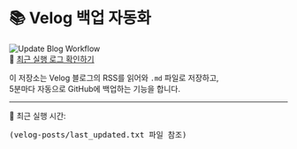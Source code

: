 # 📚 Velog 백업 자동화

![Update Blog Workflow](https://github.com/hsj1024/sj_velog/actions/workflows/update_blog.yml/badge.svg)  
🔄 [최근 실행 로그 확인하기](https://github.com/hsj1024/sj_velog/actions/workflows/update_blog.yml)

이 저장소는 Velog 블로그의 RSS를 읽어와 `.md` 파일로 저장하고,  
5분마다 자동으로 GitHub에 백업하는 기능을 합니다.

---

📌 최근 실행 시간:
<pre>
(velog-posts/last_updated.txt 파일 참조)
</pre>
